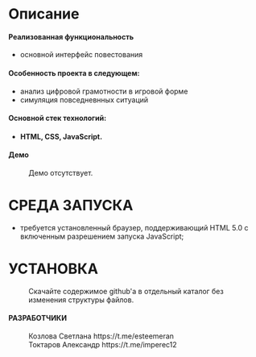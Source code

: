 <h1>Описание</h1>
<h4>Реализованная функциональность</h4>
<ul>
  <li>основной интерфейс повестования</li>
</ul>

<h4>Особенность проекта в следующем:</h4>
<ul>
  <li>анализ цифровой грамотности в игровой форме</li>
  <li>симуляция повседневнных ситуаций</li>
</ul>

<h4>Основной стек технологий:<h4>
<ul>
  <li>HTML, CSS, JavaScript.</li>
</ul>

<h4>Демо</h4>
<dir>Демо отсутствует.</dir> 
  
<h1>СРЕДА ЗАПУСКА</h1>
<ul>
  <li>требуется установленный браузер, поддерживающий HTML 5.0 c включенным разрешением запуска JavaScript;</li>
</ul>

<h1>УСТАНОВКА</h1>
<dir>Скачайте содержимое github'а в отдельный каталог без изменения структуры файлов.</dir>

<h4>РАЗРАБОТЧИКИ</h4>
<dir>Козлова Светлана https://t.me/esteemeran<br/>
Токтаров Александр https://t.me/imperec12</dir>
